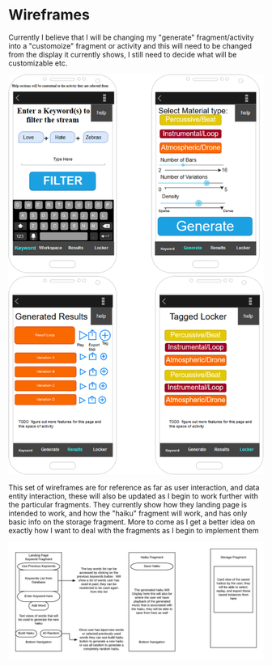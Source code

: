 # Wireframes  

Currently I believe that I will be changing my "generate" fragment/activity into a "customoize" fragment or activity and this will need to be changed from the display it currently shows, I still need to decide what will be customizable etc.

![](AL_Wireframe.png)

This set of wireframes are for reference as far as user interaction, and data entity interaction, these will also be updated as I begin to work further with the particular fragments. They currently show how they landing page is intended to work, and how the "haiku" fragment will work, and has only basic info on the storage fragment.  More to come as I get a better idea on exactly how I want to deal with the fragments as I begin to implement them

![](haiku_ga_wireframe_details.png.png)

